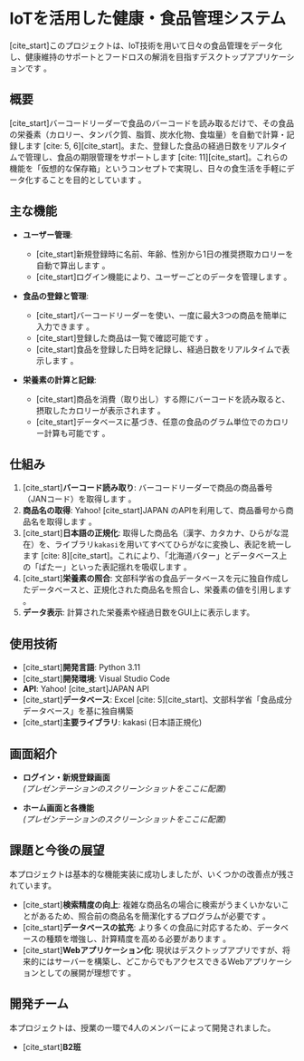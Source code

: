 # IoTを活用した健康・食品管理システム

[cite_start]このプロジェクトは、IoT技術を用いて日々の食品管理をデータ化し、健康維持のサポートとフードロスの解消を目指すデスクトップアプリケーションです 。

## 概要

[cite_start]バーコードリーダーで食品のバーコードを読み取るだけで、その食品の栄養素（カロリー、タンパク質、脂質、炭水化物、食塩量）を自動で計算・記録します [cite: 5, 6][cite_start]。また、登録した食品の経過日数をリアルタイムで管理し、食品の期限管理をサポートします [cite: 11][cite_start]。これらの機能を「仮想的な保存箱」というコンセプトで実現し、日々の食生活を手軽にデータ化することを目的としています 。

## 主な機能

* **ユーザー管理**:
    * [cite_start]新規登録時に名前、年齢、性別から1日の推奨摂取カロリーを自動で算出します 。
    * [cite_start]ログイン機能により、ユーザーごとのデータを管理します 。

* **食品の登録と管理**:
    * [cite_start]バーコードリーダーを使い、一度に最大3つの商品を簡単に入力できます 。
    * [cite_start]登録した商品は一覧で確認可能です 。
    * [cite_start]食品を登録した日時を記録し、経過日数をリアルタイムで表示します 。

* **栄養素の計算と記録**:
    * [cite_start]商品を消費（取り出し）する際にバーコードを読み取ると、摂取したカロリーが表示されます 。
    * [cite_start]データベースに基づき、任意の食品のグラム単位でのカロリー計算も可能です 。

## 仕組み

1.  [cite_start]**バーコード読み取り**: バーコードリーダーで商品の商品番号（JANコード）を取得します 。
2.  **商品名の取得**: Yahoo! [cite_start]JAPAN のAPIを利用して、商品番号から商品名を取得します 。
3.  [cite_start]**日本語の正規化**: 取得した商品名（漢字、カタカナ、ひらがな混在）を、ライブラリ`kakasi`を用いてすべてひらがなに変換し、表記を統一します [cite: 8][cite_start]。これにより、「北海道バター」とデータベース上の「ばたー」といった表記揺れを吸収します 。
4.  [cite_start]**栄養素の照合**: 文部科学省の食品データベースを元に独自作成したデータベースと、正規化された商品名を照合し、栄養素の値を引用します 。
5.  **データ表示**: 計算された栄養素や経過日数をGUI上に表示します。

## 使用技術

* [cite_start]**開発言語**: Python 3.11 
* [cite_start]**開発環境**: Visual Studio Code 
* **API**: Yahoo! [cite_start]JAPAN API 
* [cite_start]**データベース**: Excel [cite: 5][cite_start]、文部科学省「食品成分データベース」を基に独自構築 
* [cite_start]**主要ライブラリ**: kakasi (日本語正規化) 

## 画面紹介

* **ログイン・新規登録画面**
    <br>
    *(プレゼンテーションのスクリーンショットをここに配置)*

* **ホーム画面と各機能**
    <br>
    *(プレゼンテーションのスクリーンショットをここに配置)*

## 課題と今後の展望

本プロジェクトは基本的な機能実装に成功しましたが、いくつかの改善点が残されています。

* [cite_start]**検索精度の向上**: 複雑な商品名の場合に検索がうまくいかないことがあるため、照合前の商品名を簡潔化するプログラムが必要です 。
* [cite_start]**データベースの拡充**: より多くの食品に対応するため、データベースの種類を増強し、計算精度を高める必要があります 。
* [cite_start]**Webアプリケーション化**: 現状はデスクトップアプリですが、将来的にはサーバーを構築し、どこからでもアクセスできるWebアプリケーションとしての展開が理想です 。

## 開発チーム

本プロジェクトは、授業の一環で4人のメンバーによって開発されました。

* [cite_start]**B2班** 
